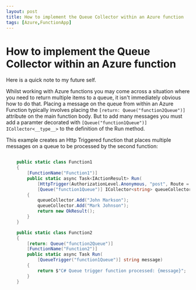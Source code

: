 ```yaml
---
layout: post
title: How to implement the Queue Collector within an Azure function
tags: [Azure,FunctionApp]
---
```


# How to implement the Queue Collector within an Azure function

Here is a quick note to my future self. 

Whilst working with Azure functions you may come across a situation where you need
to return multiple items to a queue, it isn't immediately obvious how to do that. Placing a message on the queue from within an
Azure Function typically involves placing the `[return: Queue("function2Queue")]` attribute on the main function body. But to add many messages
you must add a paramter decorated with `[Queue("function1Queue")] ICollector<__type__>` to the definition of the Run method.

This example creates an Http Triggered function that places multiple messages on a queue to be processed by the second function:

``` c#

    public static class Function1
    {
        [FunctionName("Function1")]
        public static async Task<IActionResult> Run(
            [HttpTrigger(AuthorizationLevel.Anonymous, "post", Route = null)] HttpRequest req,
            [Queue("function1Queue")] ICollector<string> queueCollector)
        {
            queueCollector.Add("John Markson");
            queueCollector.Add("Mark Johnson");
            return new OkResult();
        }
    }

    public static class Function2
    {
        [return: Queue("function2Queue")]
        [FunctionName("Function2")]
        public static async Task Run(
            [QueueTrigger("function1Queue")] string message)
        {
            return $"C# Queue trigger function processed: {message}";
        }
    }

```
